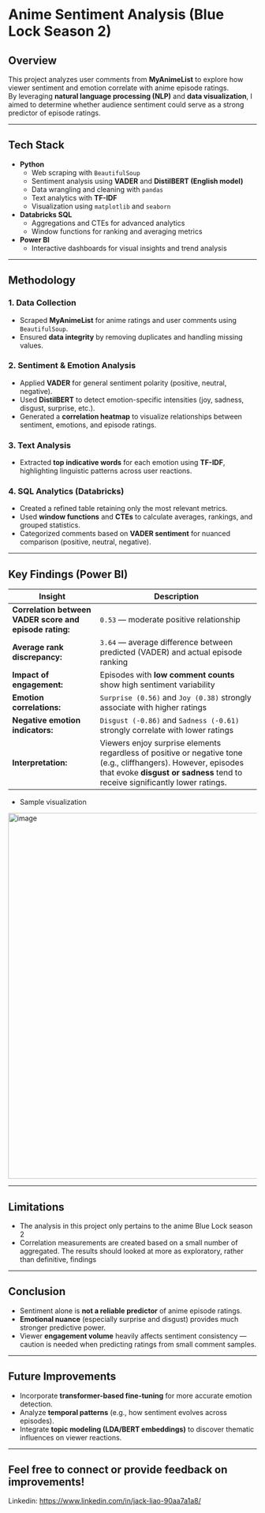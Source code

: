 # Anime Sentiment Analysis (Blue Lock Season 2)

## Overview
This project analyzes user comments from **MyAnimeList** to explore how viewer sentiment and emotion correlate with anime episode ratings.  
By leveraging **natural language processing (NLP)** and **data visualization**, I aimed to determine whether audience sentiment could serve as a strong predictor of episode ratings.

---

## Tech Stack
- **Python**
  - Web scraping with `BeautifulSoup`
  - Sentiment analysis using **VADER** and **DistilBERT (English model)**
  - Data wrangling and cleaning with `pandas`
  - Text analytics with **TF-IDF**
  - Visualization using `matplotlib` and `seaborn`
- **Databricks SQL**
  - Aggregations and CTEs for advanced analytics
  - Window functions for ranking and averaging metrics
- **Power BI**
  - Interactive dashboards for visual insights and trend analysis

---

## Methodology

### 1. Data Collection
- Scraped **MyAnimeList** for anime ratings and user comments using `BeautifulSoup`.
- Ensured **data integrity** by removing duplicates and handling missing values.

### 2. Sentiment & Emotion Analysis
- Applied **VADER** for general sentiment polarity (positive, neutral, negative).
- Used **DistilBERT** to detect emotion-specific intensities (joy, sadness, disgust, surprise, etc.).
- Generated a **correlation heatmap** to visualize relationships between sentiment, emotions, and episode ratings.

### 3. Text Analysis
- Extracted **top indicative words** for each emotion using **TF-IDF**, highlighting linguistic patterns across user reactions.

### 4. SQL Analytics (Databricks)
- Created a refined table retaining only the most relevant metrics.
- Used **window functions** and **CTEs** to calculate averages, rankings, and grouped statistics.
- Categorized comments based on **VADER sentiment** for nuanced comparison (positive, neutral, negative).

---

## Key Findings (Power BI)

| Insight | Description |
|----------|-------------|
| **Correlation between VADER score and episode rating:** | `0.53` — moderate positive relationship |
| **Average rank discrepancy:** | `3.64` — average difference between predicted (VADER) and actual episode ranking |
| **Impact of engagement:** | Episodes with **low comment counts** show high sentiment variability |
| **Emotion correlations:** | `Surprise (0.56)` and `Joy (0.38)` strongly associate with higher ratings |
| **Negative emotion indicators:** | `Disgust (-0.86)` and `Sadness (-0.61)` strongly correlate with lower ratings |
| **Interpretation:** | Viewers enjoy surprise elements regardless of positive or negative tone (e.g., cliffhangers). However, episodes that evoke **disgust or sadness** tend to receive significantly lower ratings. |

- Sample visualization
<img width="1314" height="741" alt="image" src="https://github.com/user-attachments/assets/0e3701aa-ef12-4d3b-9dee-697da700134d" />

---
## Limitations
- The analysis in this project only pertains to the anime Blue Lock season 2
- Correlation measurements are created based on a small number of aggregated. The results should looked at more as exploratory, rather than definitive, findings
---

## Conclusion
- Sentiment alone is **not a reliable predictor** of anime episode ratings.
- **Emotional nuance** (especially surprise and disgust) provides much stronger predictive power.
- Viewer **engagement volume** heavily affects sentiment consistency — caution is needed when predicting ratings from small comment samples.

---

## Future Improvements
- Incorporate **transformer-based fine-tuning** for more accurate emotion detection.
- Analyze **temporal patterns** (e.g., how sentiment evolves across episodes).
- Integrate **topic modeling (LDA/BERT embeddings)** to discover thematic influences on viewer reactions.

---

## Feel free to connect or provide feedback on improvements!
Linkedin: https://www.linkedin.com/in/jack-liao-90aa7a1a8/

